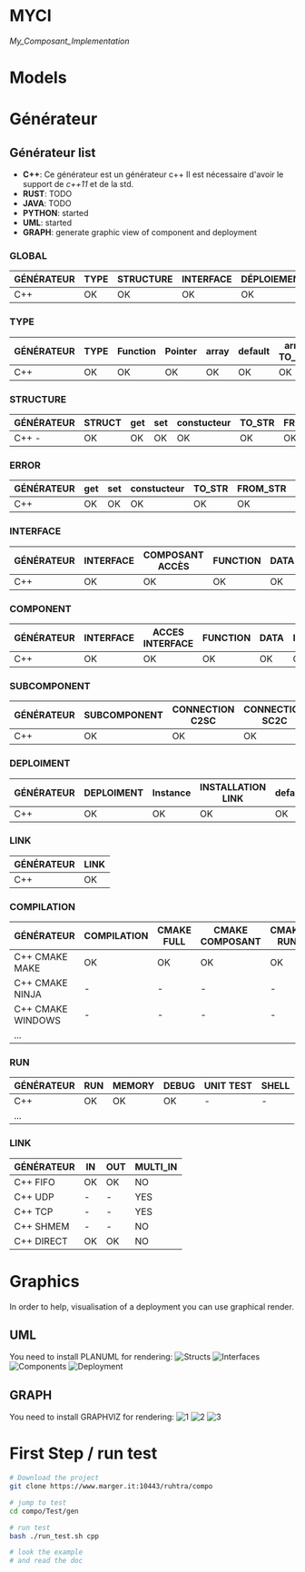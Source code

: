 # MYCI
_My_Composant_Implementation_

# Models

# Générateur
## Générateur list 
  * __C++__: Ce générateur est un générateur c++ Il est nécessaire d'avoir le support de _c++11_ et de la std.
  * __RUST__: TODO
  * __JAVA__: TODO
  * __PYTHON__: started
  * __UML__: started
  * __GRAPH__: generate graphic view of component and deployment

### GLOBAL
| GÉNÉRATEUR | TYPE | STRUCTURE | INTERFACE | DÉPLOIEMENT | COMPOSANT | LINK | COMPILATION | RUN |
|------------|------|-----------|-----------|-------------|-----------|------|-------------|-----|
| C++        | OK   | OK        | OK        | OK          | OK        | OK   | OK          | OK  |


### TYPE
| GÉNÉRATEUR | TYPE | Function | Pointer | array | default | array TO_STR | pointer TO_STR | STR_TO_pointer | STR_TO_SP        |
|------------|------|----------|---------|-------|---------|--------------|----------------|----------------|------------------|
| C++        | OK   | OK       | OK      | OK    | OK      | OK           | OK             | OK             | OK               |


### STRUCTURE
| GÉNÉRATEUR   | STRUCT | get | set | constucteur | TO_STR | FROM_STR | default | PARENT | SHELL |
|--------------|--------|-----|-----|-------------|--------|----------|---------|--------|-------|
| C++        - | OK     | OK  | OK  | OK          | OK     | OK       | OK      | OK     | TD    |


### ERROR
| GÉNÉRATEUR | get | set | constucteur | TO_STR | FROM_STR | DEFAULT | PARENT |
|------------|-----|-----|-------------|--------|----------|---------|--------|
| C++        | OK  | OK  | OK          | OK     | OK       | TODO    | OK     |


### INTERFACE
| GÉNÉRATEUR | INTERFACE | COMPOSANT ACCÈS | FUNCTION | DATA | get | set | default | SHELL | FAKE | CALLER |
|------------|-----------|-----------------|----------|------|-----|-----|---------|-------|------|--------|
| C++        | OK        | OK              | OK       | OK   | OK  | OK  | OK      | OK    | OK   | OK     |


### COMPONENT
| GÉNÉRATEUR | INTERFACE | ACCES INTERFACE | FUNCTION | DATA | INIT | COPY | DESTRUCTION | get | set | default | PARENT | SAVE | RESTORE |
|------------|-----------|-----------------|----------|------|------|------|-------------|-----|-----|---------|--------|------|---------|
| C++        | OK        | OK              | OK       | OK   | OK   | OK   | OK          | OK  | OK  | OK      | OK     | -    | -       |

### SUBCOMPONENT
| GÉNÉRATEUR | SUBCOMPONENT | CONNECTION C2SC | CONNECTION SC2C | CONNECTION SC2SC | STEP |
|------------|--------------|-----------------|-----------------|------------------|------|
| C++        | OK           | OK              | OK              | OK               | OK   |


### DEPLOIMENT
| GÉNÉRATEUR | DEPLOIMENT | Instance | INSTALLATION LINK | default | CONNECTION |
|------------|------------|----------|-------------------|---------|------------|
| C++        | OK         | OK       | OK                | OK      | OK         |


### LINK
| GÉNÉRATEUR | LINK |
|------------|------|
| C++        | OK   |


### COMPILATION
| GÉNÉRATEUR        | COMPILATION | CMAKE FULL | CMAKE COMPOSANT | CMAKE RUN |
|-------------------|-------------|------------|-----------------|-----------|
| C++ CMAKE MAKE    | OK          | OK         | OK              | OK        |
| C++ CMAKE NINJA   | -           | -          | -               | -         |
| C++ CMAKE WINDOWS | -           | -          | -               | -         |
| ...               |             |            |                 |           |


### RUN
| GÉNÉRATEUR | RUN | MEMORY | DEBUG | UNIT TEST | SHELL |
|------------|-----|--------|-------|-----------|-------|
| C++        | OK  | OK     | OK    | -         | -     |
| ...        |     |        |       |           |       |

### LINK
| GÉNÉRATEUR | IN | OUT | MULTI_IN |
|------------|----|-----|----------|
| C++ FIFO   | OK | OK  | NO       |
| C++ UDP    | -  | -   | YES      |
| C++ TCP    | -  | -   | YES      |
| C++ SHMEM  | -  | -   | NO       |
| C++ DIRECT | OK | OK  | NO       |


# Graphics
In order to help, visualisation of a deployment you can use graphical render.

## UML
You need to install PLANUML for rendering:
![Structs](http://marger.it:10443/ruhtra/compo/raw/master/doc/Structs.png)
![Interfaces](http://marger.it:10443/ruhtra/compo/raw/master/doc/Interfaces.png)
![Components](http://marger.it:10443/ruhtra/compo/raw/master/doc/Components.png)
![Deployment](http://marger.it:10443/ruhtra/compo/raw/master/doc/Deployments.png)

## GRAPH
You need to install GRAPHVIZ for rendering:
![1](http://marger.it:10443/ruhtra/compo/raw/master/doc/D1.d.png)
![2](http://marger.it:10443/ruhtra/compo/raw/master/doc/D2.d.png) 
![3](http://marger.it:10443/ruhtra/compo/raw/master/doc/D3.d.png)


# First Step / run test

```bash
# Download the project
git clone https://www.marger.it:10443/ruhtra/compo

# jump to test
cd compo/Test/gen

# run test
bash ./run_test.sh cpp

# look the example
# and read the doc
```
